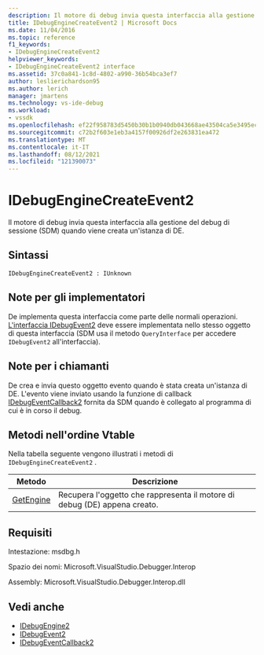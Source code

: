 ```yaml
---
description: Il motore di debug invia questa interfaccia alla gestione del debug di sessione (SDM) quando viene creata un'istanza di DE.
title: IDebugEngineCreateEvent2 | Microsoft Docs
ms.date: 11/04/2016
ms.topic: reference
f1_keywords:
- IDebugEngineCreateEvent2
helpviewer_keywords:
- IDebugEngineCreateEvent2 interface
ms.assetid: 37c0a841-1c8d-4802-a990-36b54bca3ef7
author: leslierichardson95
ms.author: lerich
manager: jmartens
ms.technology: vs-ide-debug
ms.workload:
- vssdk
ms.openlocfilehash: ef22f958783d5450b30b1b0940db043668ae43504ca5e3495ec15b06949f5bab
ms.sourcegitcommit: c72b2f603e1eb3a4157f00926df2e263831ea472
ms.translationtype: MT
ms.contentlocale: it-IT
ms.lasthandoff: 08/12/2021
ms.locfileid: "121390073"
---
```

# <a name="idebugenginecreateevent2"></a>IDebugEngineCreateEvent2
Il motore di debug invia questa interfaccia alla gestione del debug di sessione (SDM) quando viene creata un'istanza di DE.

## <a name="syntax"></a>Sintassi

```
IDebugEngineCreateEvent2 : IUnknown
```

## <a name="notes-for-implementers"></a>Note per gli implementatori
 De implementa questa interfaccia come parte delle normali operazioni. [L'interfaccia IDebugEvent2](../../../extensibility/debugger/reference/idebugevent2.md) deve essere implementata nello stesso oggetto di questa interfaccia (SDM usa il metodo `QueryInterface` per accedere `IDebugEvent2` all'interfaccia).

## <a name="notes-for-callers"></a>Note per i chiamanti
 De crea e invia questo oggetto evento quando è stata creata un'istanza di DE. L'evento viene inviato usando la funzione di callback [IDebugEventCallback2](../../../extensibility/debugger/reference/idebugeventcallback2.md) fornita da SDM quando è collegato al programma di cui è in corso il debug.

## <a name="methods-in-vtable-order"></a>Metodi nell'ordine Vtable
 Nella tabella seguente vengono illustrati i metodi di `IDebugEngineCreateEvent2` .

|Metodo|Descrizione|
|------------|-----------------|
|[GetEngine](../../../extensibility/debugger/reference/idebugenginecreateevent2-getengine.md)|Recupera l'oggetto che rappresenta il motore di debug (DE) appena creato.|

## <a name="requirements"></a>Requisiti
 Intestazione: msdbg.h

 Spazio dei nomi: Microsoft.VisualStudio.Debugger.Interop

 Assembly: Microsoft.VisualStudio.Debugger.Interop.dll

## <a name="see-also"></a>Vedi anche
- [IDebugEngine2](../../../extensibility/debugger/reference/idebugengine2.md)
- [IDebugEvent2](../../../extensibility/debugger/reference/idebugevent2.md)
- [IDebugEventCallback2](../../../extensibility/debugger/reference/idebugeventcallback2.md)
